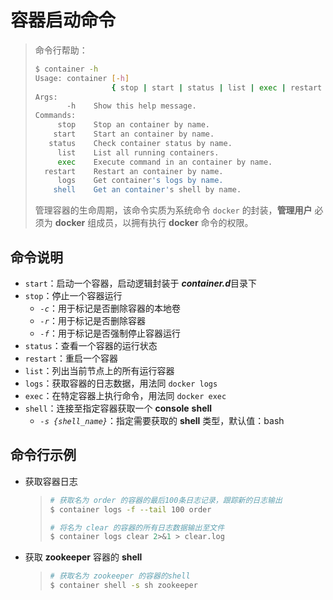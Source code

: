 # 容器启动命令

> 命令行帮助：
>
> ```bash
> $ container -h
> Usage: container [-h]
>                  { stop | start | status | list | exec | restart | logs | shell }
> Args:
>        -h    Show this help message.
> Commands:
>      stop    Stop an container by name.
>     start    Start an container by name.
>    status    Check container status by name.
>      list    List all running containers.
>      exec    Execute command in an container by name.
>   restart    Restart an container by name.
>      logs    Get container's logs by name.
>     shell    Get an container's shell by name.
> ```
>
> 管理容器的生命周期，该命令实质为系统命令 `docker` 的封装，**管理用户** 必须为 **docker** 组成员，以拥有执行 **docker** 命令的权限。

## 命令说明

* `start`：启动一个容器，启动逻辑封装于 ***container.d***目录下
* `stop`：停止一个容器运行
  * *`-c`*：用于标记是否删除容器的本地卷
  * *`-r`*：用于标记是否删除容器
  * *`-f`*：用于标记是否强制停止容器运行
* `status`：查看一个容器的运行状态
* `restart`：重启一个容器
* `list`：列出当前节点上的所有运行容器
* `logs`：获取容器的日志数据，用法同 `docker logs`
* `exec`：在特定容器上执行命令，用法同 `docker exec`
* `shell`：连接至指定容器获取一个 **console** **shell**
  * *`-s {shell_name}`*：指定需要获取的 **shell** 类型，默认值：bash

## 命令行示例

* 获取容器日志

  > ```bash
  > # 获取名为 order 的容器的最后100条日志记录，跟踪新的日志输出
  > $ container logs -f --tail 100 order
  > 
  > # 将名为 clear 的容器的所有日志数据输出至文件
  > $ container logs clear 2>&1 > clear.log
  > ```

* 获取 **zookeeper** 容器的 **shell**

  > ```bash
  > # 获取名为 zookeeper 的容器的shell
  > $ container shell -s sh zookeeper
  > ```

